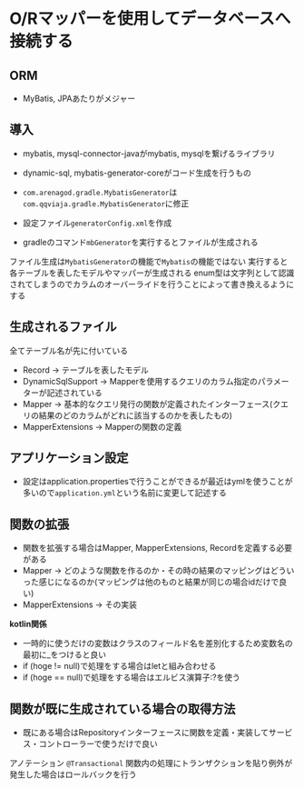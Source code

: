# O/Rマッパーを使用してデータベースへ接続する

## ORM

- MyBatis, JPAあたりがメジャー

## 導入

- mybatis, mysql-connector-javaがmybatis, mysqlを繋げるライブラリ
- dynamic-sql, mybatis-generator-coreがコード生成を行うもの

- `com.arenagod.gradle.MybatisGenerator`は`com.qqviaja.gradle.MybatisGenerator`に修正
- 設定ファイル`generatorConfig.xml`を作成
- gradleのコマンド`mbGenerator`を実行するとファイルが生成される

ファイル生成は`MybatisGenerator`の機能で`Mybatis`の機能ではない
実行すると各テーブルを表したモデルやマッパーが生成される
enum型は文字列として認識されてしまうのでカラムのオーバーライドを行うことによって書き換えるようにする

## 生成されるファイル

全てテーブル名が先に付いている

- Record → テーブルを表したモデル
- DynamicSqlSupport → Mapperを使用するクエリのカラム指定のパラメーターが記述されている
- Mapper → 基本的なクエリ発行の関数が定義されたインターフェース(クエリの結果のどのカラムがどれに該当するのかを表したもの)
- MapperExtensions → Mapperの関数の定義

## アプリケーション設定

- 設定はapplication.propertiesで行うことができるが最近はymlを使うことが多いので`application.yml`という名前に変更して記述する

## 関数の拡張

- 関数を拡張する場合はMapper, MapperExtensions, Recordを定義する必要がある
- Mapper → どのような関数を作るのか・その時の結果のマッピングはどういった感じになるのか(マッピングは他のものと結果が同じの場合idだけで良い)
- MapperExtensions → その実装

**kotlin関係**

- 一時的に使うだけの変数はクラスのフィールド名を差別化するため変数名の最初に_をつけると良い
- if (hoge != null)で処理をする場合はletと組み合わせる
- if (hoge == null)で処理をする場合はエルビス演算子:?を使う

## 関数が既に生成されている場合の取得方法

- 既にある場合はRepositoryインターフェースに関数を定義・実装してサービス・コントローラーで使うだけで良い

アノテーション
`@Transactional` 関数内の処理にトランザクションを貼り例外が発生した場合はロールバックを行う
